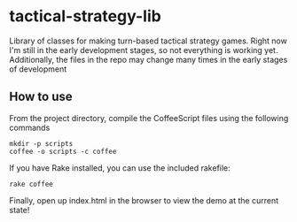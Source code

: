 # tactical-strategy-lib
Library of classes for making turn-based tactical strategy games. Right now
I'm still in the early development stages, so not everything is working
yet. Additionally, the files in the repo may change many times in the
early stages of development

## How to use
From the project directory, compile the CoffeeScript files using the
following commands

```
mkdir -p scripts
coffee -o scripts -c coffee
```

If you have Rake installed, you can use the included rakefile:

```
rake coffee
```

Finally, open up index.html in the browser to view the demo at the
current state!
